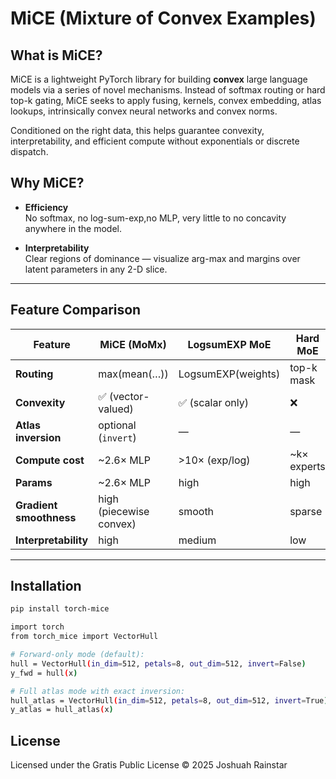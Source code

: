 # MiCE (Mixture of Convex Examples)

## What is MiCE?

MiCE is a lightweight PyTorch library for building **convex** large language models via a series of novel mechanisms.  Instead of softmax routing or hard top-k gating, MiCE seeks to apply fusing, kernels, convex embedding, atlas lookups, intrinsically convex neural networks and convex norms.

Conditioned on the right data, this helps guarantee convexity, interpretability, and efficient compute without exponentials or discrete dispatch.

## Why MiCE?

- **Efficiency**  
  No softmax, no log-sum-exp,no MLP, very little to no concavity anywhere in the model.

- **Interpretability**  
  Clear regions of dominance — visualize arg-max and margins over latent parameters in any 2-D slice.  

---

## Feature Comparison

| Feature               | MiCE (MoMx)            | LogsumEXP MoE       | Hard MoE         | Standard MLP |
|-----------------------|------------------------|-------------------|------------------|--------------|
| **Routing**           | max(mean(…))           | LogsumEXP(weights)  | top-k mask       | none         |
| **Convexity**         | ✅ (vector-valued)      | ✅ (scalar only)  | ❌                | ❌            |
| **Atlas inversion**   | optional (`invert`)    | —                 | —                | —            |
| **Compute cost**      | ~2.6× MLP              | >10× (exp/log)    | ~k× experts      | baseline     |
| **Params**            | ~2.6× MLP              | high              | high             | baseline     |
| **Gradient smoothness**| high (piecewise convex)| smooth            | sparse           | smooth       |
| **Interpretability**  | high                   | medium            | low              | low          |

---

## Installation

```bash
pip install torch-mice

import torch
from torch_mice import VectorHull

# Forward-only mode (default):
hull = VectorHull(in_dim=512, petals=8, out_dim=512, invert=False)
y_fwd = hull(x)

# Full atlas mode with exact inversion:
hull_atlas = VectorHull(in_dim=512, petals=8, out_dim=512, invert=True)
y_atlas = hull_atlas(x)

```
## License

Licensed under the Gratis Public License © 2025 Joshuah Rainstar
